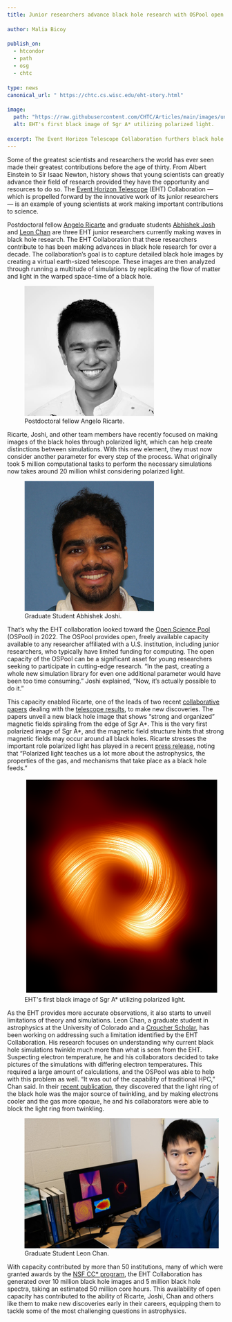```yaml
---
title: Junior researchers advance black hole research with OSPool open capacity

author: Malia Bicoy

publish_on:
  - htcondor
  - path
  - osg
  - chtc
  
type: news
canonical_url: " https://chtc.cs.wisc.edu/eht-story.html"

image:
  path: "https://raw.githubusercontent.com/CHTC/Articles/main/images/unnamed_01.png"
  alt: EHT's first black image of Sgr A* utilizing polarized light.
  
excerpt: The Event Horizon Telescope Collaboration furthers black hole research with a little help from the OSPool open capacity.
---
```

Some of the greatest scientists and researchers the world has ever seen made their greatest contributions before the age of thirty. 
From Albert Einstein to Sir Isaac Newton, history shows that young scientists can greatly advance their field of research provided 
they have the opportunity and resources to do so. The [Event Horizon Telescope](https://eventhorizontelescope.org) (EHT) Collaboration 
— which is propelled forward by the innovative work of its junior researchers — is an example of young scientists at work making 
important contributions to science.

Postdoctoral fellow [Angelo Ricarte](https://bhi.fas.harvard.edu/people/angelo-ricarte/) and graduate students
[Abhishek Josh](https://physics.illinois.edu/people/directory/profile/avjoshi2) and [Leon Chan](https://sites.google.com/view/leonastrophy/main?pli=1) 
are three EHT junior researchers currently making waves in black hole research. The EHT Collaboration that these researchers contribute 
to has been making advances in black hole research for over a decade. The collaboration’s goal is to capture detailed black hole images
by creating a virtual earth-sized telescope. These images are then analyzed through running a multitude of simulations by replicating 
the flow of matter and light in the warped space-time of a black hole.

<figure class="figure float-end" style="margin-right: 1em">
  <img src='https://raw.githubusercontent.com/CHTC/Articles/main/images/Ricarte.jpg' height="300" width="300" class="figure-img img-fluid rounded" alt="Postdoctoral fellow Angelo Ricarte">
  <figcaption class="figure-caption">Postdoctoral fellow Angelo Ricarte.
<br/></figcaption>
</figure>

Ricarte, Joshi, and other team members have recently focused on making images of the black holes through polarized light, which can help 
create distinctions between simulations. With this new element, they must now consider another parameter for every step of the process. 
What originally took 5 million computational tasks to perform the necessary simulations now takes around 20 million whilst considering polarized light.

<figure class="figure float-end" style="margin-right: 1em">
  <img src='https://raw.githubusercontent.com/CHTC/Articles/main/images/Joshi.png' height="300" width="300" class="figure-img img-fluid rounded" alt="Graduate student Abhishek Joshi">
  <figcaption class="figure-caption">Graduate Student Abhishek Joshi.
<br/></figcaption>
</figure>

That’s why the EHT collaboration looked toward the [Open Science Pool](https://osg-htc.org/services/open_science_pool) (OSPool) in 2022. 
The OSPool provides open, freely available capacity available to any researcher affiliated with a U.S. institution, including junior 
researchers, who typically have limited funding for computing. The open capacity of the OSPool can be a significant asset for young 
researchers seeking to participate in cutting-edge research. “In the past, creating a whole new simulation library for even one additional 
parameter would have been too time consuming.” Joshi explained, “Now, it’s actually possible to do it.”

This capacity enabled Ricarte, one of the leads of two recent [collaborative papers](https://iopscience.iop.org/article/10.3847/2041-8213/ad2df1) 
dealing with the [telescope results](https://iopscience.iop.org/article/10.3847/2041-8213/ad2df0), to make new discoveries. The papers unveil a new 
black hole image that shows “strong and organized” magnetic fields spiraling from the edge of Sgr A*. This is the very first polarized image of Sgr A*, 
and the magnetic field structure hints that strong magnetic fields may occur around all black holes. Ricarte stresses the important role polarized light 
has played in a recent [press release](https://eventhorizontelescope.org/blog/astronomers-unveil-strong-magnetic-fields-spiraling-edge-milky-way%E2%80%99s-central-black-hole),
noting that “Polarized light teaches us a lot more about the astrophysics, the properties of the gas, and mechanisms that take place as a black hole feeds.”

<figure class="figure float-end" style="margin-right: 1em">
  <img src='https://raw.githubusercontent.com/CHTC/Articles/main/images/unnamed_01.png' height="500" width="500" class="figure-img img-fluid rounded" alt="EHT's first black image of Sgr A* utilizing polarized light.">
  <figcaption class="figure-caption">EHT's first black image of Sgr A* utilizing polarized light.
<br/></figcaption>
</figure>

As the EHT provides more accurate observations, it also starts to unveil limitations of theory and simulations. Leon Chan, a graduate student in astrophysics 
at the University of Colorado and a [Croucher Scholar](https://croucher.org.hk/en/funding/study_awards/scholarships), has been working on addressing such a 
limitation identified by the EHT Collaboration. His research focuses on understanding why current black hole simulations twinkle much more than what is seen 
from the EHT. Suspecting electron temperature, he and his collaborators decided to take pictures of the simulations with differing electron temperatures. This 
required a large amount of calculations, and the OSPool was able to help with this problem as well. “It was out of the capability of traditional HPC,” 
Chan said. In their  [recent publication](https://iopscience.iop.org/article/10.3847/1538-4357/ad2454/meta), they discovered that the light ring of the black 
hole was the major source of twinkling, and by making electrons cooler and the gas more opaque, he and his collaborators were able to block the light ring from twinkling.

<figure class="figure float-end" style="margin-right: 1em">
  <img src='https://raw.githubusercontent.com/CHTC/Articles/main/images/Chan.jpg' height="300" width="450" class="figure-img img-fluid rounded" alt="Graduate student Leon Chan">
  <figcaption class="figure-caption">Graduate Student Leon Chan.
<br/></figcaption>
</figure>


With capacity contributed by more than 50 institutions, many of which were granted awards by the [NSF CC* program](https://new.nsf.gov/funding/opportunities/campus-cyberinfrastructure-cc), 
the EHT Collaboration has generated over 10 million black hole images and 5 million black hole spectra, taking an estimated 50 million core hours. This availability of open capacity
has contributed to the ability of Ricarte, Joshi, Chan and others like them to make new discoveries early in their careers,
equipping them to tackle some of the most challenging questions in astrophysics.
